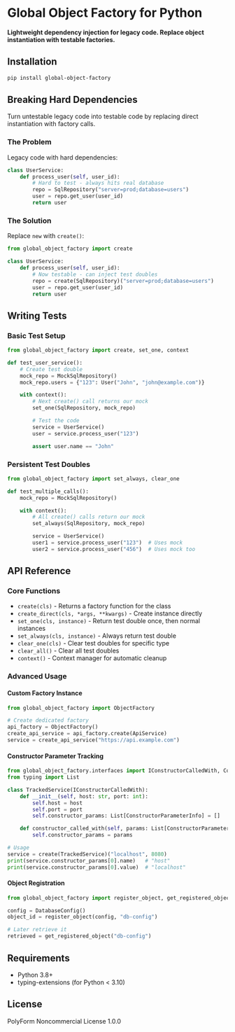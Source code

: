 # Global Object Factory for Python

**Lightweight dependency injection for legacy code. Replace object instantiation with testable factories.**

## Installation

```bash
pip install global-object-factory
```

## Breaking Hard Dependencies

Turn untestable legacy code into testable code by replacing direct instantiation with factory calls.

### The Problem

Legacy code with hard dependencies:

```python
class UserService:
    def process_user(self, user_id):
        # Hard to test - always hits real database
        repo = SqlRepository("server=prod;database=users")
        user = repo.get_user(user_id)
        return user
```

### The Solution

Replace `new` with `create()`:

```python
from global_object_factory import create

class UserService:
    def process_user(self, user_id):
        # Now testable - can inject test doubles
        repo = create(SqlRepository)("server=prod;database=users")
        user = repo.get_user(user_id)
        return user
```

## Writing Tests

### Basic Test Setup

```python
from global_object_factory import create, set_one, context

def test_user_service():
    # Create test double
    mock_repo = MockSqlRepository()
    mock_repo.users = {"123": User("John", "john@example.com")}

    with context():
        # Next create() call returns our mock
        set_one(SqlRepository, mock_repo)

        # Test the code
        service = UserService()
        user = service.process_user("123")

        assert user.name == "John"
```

### Persistent Test Doubles

```python
from global_object_factory import set_always, clear_one

def test_multiple_calls():
    mock_repo = MockSqlRepository()

    with context():
        # All create() calls return our mock
        set_always(SqlRepository, mock_repo)

        service = UserService()
        user1 = service.process_user("123")  # Uses mock
        user2 = service.process_user("456")  # Uses mock too
```

## API Reference

### Core Functions

- `create(cls)` - Returns a factory function for the class
- `create_direct(cls, *args, **kwargs)` - Create instance directly
- `set_one(cls, instance)` - Return test double once, then normal instances
- `set_always(cls, instance)` - Always return test double
- `clear_one(cls)` - Clear test doubles for specific type
- `clear_all()` - Clear all test doubles
- `context()` - Context manager for automatic cleanup

### Advanced Usage

#### Custom Factory Instance

```python
from global_object_factory import ObjectFactory

# Create dedicated factory
api_factory = ObjectFactory()
create_api_service = api_factory.create(ApiService)
service = create_api_service("https://api.example.com")
```

#### Constructor Parameter Tracking

```python
from global_object_factory.interfaces import IConstructorCalledWith, ConstructorParameterInfo
from typing import List

class TrackedService(IConstructorCalledWith):
    def __init__(self, host: str, port: int):
        self.host = host
        self.port = port
        self.constructor_params: List[ConstructorParameterInfo] = []

    def constructor_called_with(self, params: List[ConstructorParameterInfo]) -> None:
        self.constructor_params = params

# Usage
service = create(TrackedService)("localhost", 8080)
print(service.constructor_params[0].name)   # "host"
print(service.constructor_params[0].value)  # "localhost"
```

#### Object Registration

```python
from global_object_factory import register_object, get_registered_object

config = DatabaseConfig()
object_id = register_object(config, "db-config")

# Later retrieve it
retrieved = get_registered_object("db-config")
```

## Requirements

- Python 3.8+
- typing-extensions (for Python < 3.10)

## License

PolyForm Noncommercial License 1.0.0